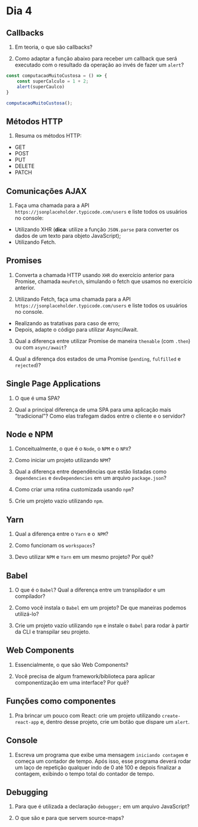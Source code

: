 # Dia 4

## Callbacks

1) Em teoria, o que são callbacks?

2) Como adaptar a função abaixo para receber um callback que será executado com o resultado da operação ao invés de fazer um `alert`?
```js
const computacaoMuitoCustosa = () => {
    const superCalculo = 1 + 2;
    alert(superCaulco)
}

computacaoMuitoCustosa();
```


## Métodos HTTP

1) Resuma os métodos HTTP:
- GET
- POST
- PUT
- DELETE
- PATCH

## Comunicações AJAX

1) Faça uma chamada para a API `https://jsonplaceholder.typicode.com/users` e liste todos os usuários no console:
- Utilizando XHR (**dica**: utilize a função `JSON.parse` para converter os dados de um texto para objeto JavaScript);
- Utilizando Fetch.

## Promises

1) Converta a chamada HTTP usando `XHR` do exercício anterior para Promise, chamada `meuFetch`, simulando o fetch que usamos no exercício anterior.

2) Utilizando Fetch, faça uma chamada para a API `https://jsonplaceholder.typicode.com/users` e liste todos os usuários no console.
- Realizando as tratativas para caso de erro;
- Depois, adapte o código para utilizar Async/Await.

3) Qual a diferença entre utilizar Promise de maneira `thenable` (com `.then`) ou com `async/await`?

4) Qual a diferença dos estados de uma Promise (`pending`, `fulfilled` e `rejected`)?

## Single Page Applications

1) O que é uma SPA?

2) Qual a principal diferença de uma SPA para uma aplicação mais "tradicional"? Como elas trafegam dados entre o cliente e o servidor?

## Node e NPM

1) Conceitualmente, o que é o `Node`, o `NPM` e o `NPX`?

2) Como iniciar um projeto utilizando `NPM`?

3) Qual a diferença entre dependências que estão listadas como `dependencies` e `devDependencies` em um arquivo `package.json`?

4) Como criar uma rotina customizada usando `npm`?

5) Crie um projeto vazio utilizando `npm`.

## Yarn

1) Qual a diferença entre o `Yarn` e o` NPM`?

2) Como funcionam os `workspaces`?

3) Devo utilizar `NPM` e `Yarn` em um mesmo projeto? Por quê?

## Babel

1) O que é o `Babel`? Qual a diferença entre um transpilador e um compilador?

2) Como você instala o `Babel` em um projeto? De que maneiras podemos utilizá-lo?

3) Crie um projeto vazio utilizando `npm` e instale o `Babel` para rodar à partir da CLI e transpilar seu projeto.

## Web Components

1) Essencialmente, o que são Web Components?

2) Você precisa de algum framework/biblioteca para aplicar componentização em uma interface? Por quê?

## Funções como componentes

1) Pra brincar um pouco com React: crie um projeto utilizando `create-react-app` e, dentro desse projeto, crie um botão que dispare um `alert`.


## Console

1) Escreva um programa que exibe uma mensagem `iniciando contagem` e começa um contador de tempo. Após isso, esse programa deverá rodar um laço de repetição qualquer indo de 0 até 100 e depois finalizar a contagem, exibindo o tempo total do contador de tempo.

## Debugging

1) Para que é utilizada a declaração `debugger;` em um arquivo JavaScript?

2) O que são e para que servem source-maps?